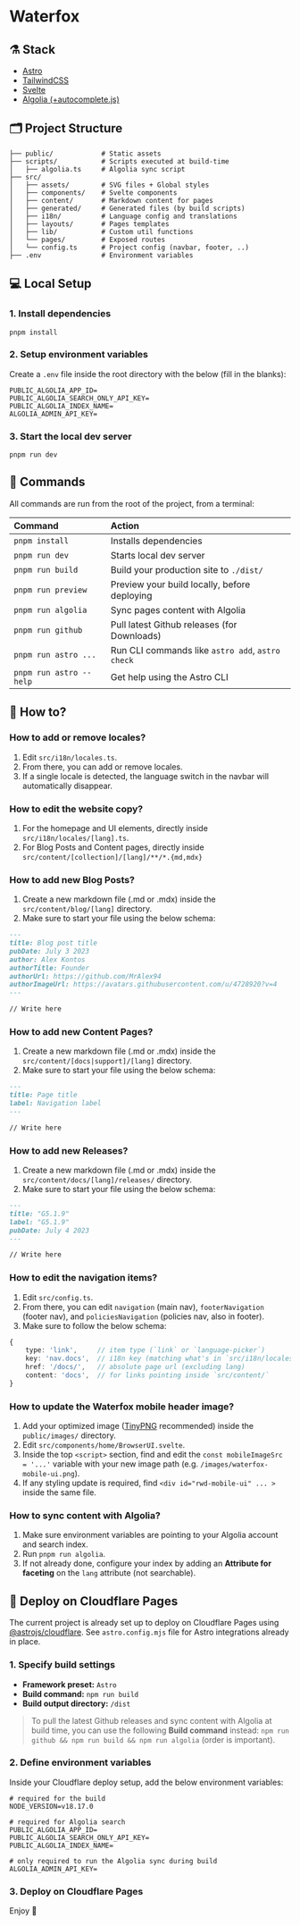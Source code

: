 # Waterfox

## ⚗️ Stack

- [Astro](https://docs.astro.build)
- [TailwindCSS](https://tailwindcss.com/docs/installation)
- [Svelte](https://svelte.dev/docs/introduction)
- [Algolia (+autocomplete.js)](https://www.algolia.com/doc/ui-libraries/autocomplete/introduction/what-is-autocomplete/)

## 🗂️ Project Structure

```shell
├── public/            # Static assets
├── scripts/           # Scripts executed at build-time
│   ├── algolia.ts     # Algolia sync script
├── src/
│   ├── assets/        # SVG files + Global styles
│   ├── components/    # Svelte components
│   ├── content/       # Markdown content for pages
│   ├── generated/     # Generated files (by build scripts)
│   ├── i18n/          # Language config and translations
│   ├── layouts/       # Pages templates
│   ├── lib/           # Custom util functions
│   └── pages/         # Exposed routes
│   └── config.ts      # Project config (navbar, footer, ..)
├── .env               # Environment variables
```

## 💻 Local Setup

### 1. Install dependencies

```shell
pnpm install
```

### 2. Setup environment variables

Create a `.env` file inside the root directory with the below (fill in the blanks):

```shell
PUBLIC_ALGOLIA_APP_ID=
PUBLIC_ALGOLIA_SEARCH_ONLY_API_KEY=
PUBLIC_ALGOLIA_INDEX_NAME=
ALGOLIA_ADMIN_API_KEY=
```

### 3. Start the local dev server

```shell
pnpm run dev
```

## 🧞 Commands

All commands are run from the root of the project, from a terminal:

| Command                | Action                                           |
| :--------------------- | :----------------------------------------------- |
| `pnpm install`          | Installs dependencies                            |
| `pnpm run dev`          | Starts local dev server                          |
| `pnpm run build`        | Build your production site to `./dist/`          |
| `pnpm run preview`      | Preview your build locally, before deploying     |
| `pnpm run algolia`      | Sync pages content with Algolia                  |
| `pnpm run github`       | Pull latest Github releases (for Downloads)      |
| `pnpm run astro ...`    | Run CLI commands like `astro add`, `astro check` |
| `pnpm run astro --help` | Get help using the Astro CLI                     |

## 🤔 How to?

### How to add or remove locales?

1. Edit `src/i18n/locales.ts`.
2. From there, you can add or remove locales.
3. If a single locale is detected, the language switch in the navbar will automatically disappear.

### How to edit the website copy?

1. For the homepage and UI elements, directly inside `src/i18n/locales/[lang].ts`.
2. For Blog Posts and Content pages, directly inside `src/content/[collection]/[lang]/**/*.{md,mdx}`

### How to add new Blog Posts?

1. Create a new markdown file (.md or .mdx) inside the `src/content/blog/[lang]` directory.
2. Make sure to start your file using the below schema:

```md
---
title: Blog post title
pubDate: July 3 2023
author: Alex Kontos
authorTitle: Founder
authorUrl: https://github.com/MrAlex94
authorImageUrl: https://avatars.githubusercontent.com/u/4728920?v=4
---

// Write here
```

### How to add new Content Pages?

1. Create a new markdown file (.md or .mdx) inside the `src/content/[docs|support]/[lang]` directory.
2. Make sure to start your file using the below schema:

```md
---
title: Page title
label: Navigation label
---

// Write here
```

### How to add new Releases?

1. Create a new markdown file (.md or .mdx) inside the `src/content/docs/[lang]/releases/` directory.
2. Make sure to start your file using the below schema:

```md
---
title: "G5.1.9"
label: "G5.1.9"
pubDate: July 4 2023
---

// Write here
```

### How to edit the navigation items?

1. Edit `src/config.ts`.
2. From there, you can edit `navigation` (main nav), `footerNavigation` (footer nav), and `policiesNavigation` (policies nav, also in footer).
3. Make sure to follow the below schema:

```ts
{
    type: 'link',     // item type (`link` or `language-picker`)
    key: 'nav.docs',  // i18n key (matching what's in `src/i18n/locales/[lang].ts`)
    href: '/docs/',   // absolute page url (excluding lang)
    content: 'docs',  // for links pointing inside `src/content/`
}
```

### How to update the Waterfox mobile header image?

1. Add your optimized image ([TinyPNG](https://tinypng.com) recommended) inside the `public/images/` directory.
2. Edit `src/components/home/BrowserUI.svelte`.
3. Inside the top `<script>` section, find and edit the `const mobileImageSrc = '...'` variable with your new image path (e.g. `/images/waterfox-mobile-ui.png`).
4. If any styling update is required, find `<div id="rwd-mobile-ui" ... >` inside the same file.

### How to sync content with Algolia?

1. Make sure environment variables are pointing to your Algolia account and search index.
2. Run `pnpm run algolia`.
3. If not already done, configure your index by adding an **Attribute for faceting** on the `lang` attribute (not searchable).

## 🚀 Deploy on Cloudflare Pages

The current project is already set up to deploy on Cloudflare Pages using [@astrojs/cloudflare](https://docs.astro.build/en/guides/integrations-guide/cloudflare/). See `astro.config.mjs` file for Astro integrations already in place.

### 1. Specify build settings

- **Framework preset:** `Astro`
- **Build command:** `npm run build`
- **Build output directory:** `/dist`

> To pull the latest Github releases and sync content with Algolia at build time, you can use the following **Build command** instead: `npm run github && npm run build && npm run algolia` (order is important).

### 2. Define environment variables

Inside your Cloudflare deploy setup, add the below environment variables:

```shell
# required for the build
NODE_VERSION=v18.17.0

# required for Algolia search
PUBLIC_ALGOLIA_APP_ID=
PUBLIC_ALGOLIA_SEARCH_ONLY_API_KEY=
PUBLIC_ALGOLIA_INDEX_NAME=

# only required to run the Algolia sync during build
ALGOLIA_ADMIN_API_KEY=
```

### 3. Deploy on Cloudflare Pages

Enjoy 🎉
